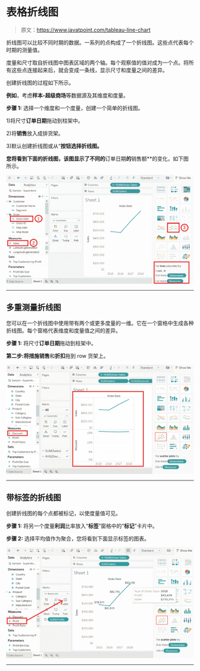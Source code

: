 # 表格折线图

> 原文：<https://www.javatpoint.com/tableau-line-chart>

折线图可以比较不同时期的数据。一系列的点构成了一个折线图。这些点代表每个时期的测量值。

度量和尺寸取自折线图中图表区域的两个轴。每个观察值的值对成为一个点。将所有这些点连接起来后，就会变成一条线，显示尺寸和度量之间的差异。

创建折线图的过程如下所示。

**例如**，考虑**样本-超级商场**等数据源及其维度和度量。

**步骤 1:** 选择一个维度和一个度量，创建一个简单的折线图。

1)将尺寸**订单日期**拖动到柱架中。

2)将**销售**放入成排货架。

3)默认创建折线图或从“**按钮选择折线图。**

 **您将看到下面的折线图，该图显示了不同的**订单日期**的**销售额**的变化，如下图所示。

![Tableau Line Chart](img/25398f47a7990b0d14a6f6d3c6e5207e.png)

* * *

## 多重测量折线图

您可以在一个折线图中使用带有两个或更多度量的一维。它在一个窗格中生成各种折线图。每个窗格代表维度和度量值之间的差异。

**步骤 1:** 将尺寸**订单日期**拖动到柱架中。

**第二步:**将措施**销售**和**折扣**拖到 row 货架上。

![Tableau Line Chart](img/6823e82f93dc0f6dda212b564b35c454.png)

* * *

## 带标签的折线图

创建折线图的每个点都被标记，以使度量值可见。

**步骤 1:** 将另一个度量**利润**比率放入“**标签**”窗格中的“**标记**”卡片中。

**步骤 2:** 选择平均值作为聚合，您将看到下面显示标签的图表。

![Tableau Line Chart](img/6e679b04db838f43ecd440095c702574.png)

* * ***